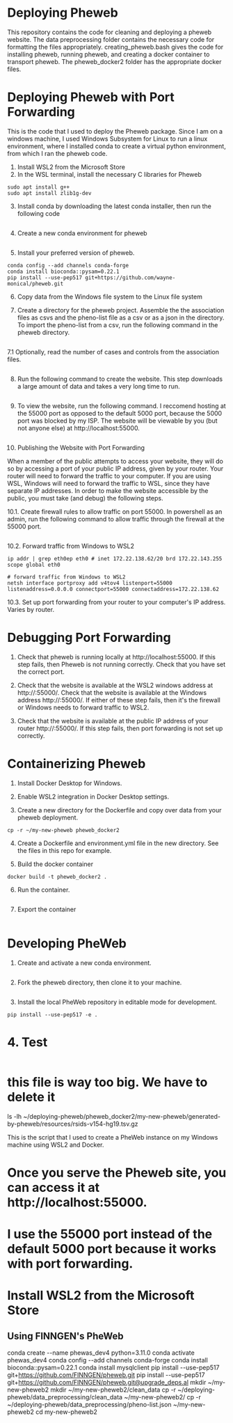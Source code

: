# Deploying Pheweb

This repository contains the code for cleaning and deploying a pheweb website. The data preprocessing folder contains the necessary code for formatting the files appropriately. creating_pheweb.bash gives the code for installing pheweb, running pheweb, and creating a docker container to transport pheweb. The pheweb_docker2 folder has the appropriate docker files. 


# Deploying Pheweb with Port Forwarding

This is the code that I used to deploy the Pheweb package. Since I am on a windows machine, I used Windows Subsystem for Linux to run a linux environment, where I installed conda to create a virtual python environment, from which I ran the pheweb code. 

1. Install WSL2 from the Microsoft Store
2. In the WSL terminal, install the necessary C libraries for Pheweb

```sudo apt update
sudo apt install g++
sudo apt install zlib1g-dev 
```

3. Install conda by downloading the latest conda installer, then run the following code

```bash Miniconda3-latest-Linux-x86_64.sh 
```

4. Create a new conda environment for pheweb

```conda create --name phewas_dev2 python=3.10.0 
```

5. Install your preferred version of pheweb. 

```conda activate phewas_dev2
conda config --add channels conda-forge
conda install bioconda::pysam=0.22.1
pip install --use-pep517 git+https://github.com/wayne-monical/pheweb.git 
```


6. Copy data from the Windows file system to the Linux file system

7. Create a directory for the pheweb project. Assemble the the association files as csvs and the pheno-list file as a csv or as a json in the directory. To import the pheno-list from a csv, run the following command in the pheweb directory.

```pheweb phenolist import-phenolist pheno-list.csv
```


7.1 Optionally, read the number of cases and controls from the association files.

```pheweb phenolist read-info-from-association-files
```

8. Run the following command to create the website. This step downloads a large amount of data and takes a very long time to run. 

```pheweb process
```

9. To view the website, run the following command. I reccomend hosting at the 55000 port as opposed to the default 5000 port, because the 5000 port was blocked by my ISP. The website will be viewable by you (but not anyone else) at http://localhost:55000.

```pheweb serve --host 0.0.0.0 --port 55000
```

10. Publishing the Website with Port Forwarding

When a member of the public attempts to access your website, they will do so by accessing a port of your public IP address, given by your router. Your router will need to forward the traffic to your computer. If you are using WSL, Windows will need to forward the traffic to WSL, since they have separate IP addresses. In order to make the website accessible by the public, you must take (and debug) the following steps. 

10.1. Create firewall rules to allow traffic on port 55000. In powershell as an admin, run the following command to allow traffic through the firewall at the 55000 port. 

```New-NetFirewallRule -DisplayName "Allow PheWeb 55000" -Direction Inbound -LocalPort 55000 -Protocol TCP -Action Allow
```

10.2. Forward traffic from Windows to WSL2

```# get your WSL2 IP address
ip addr | grep eth0ep eth0 # inet 172.22.138.62/20 brd 172.22.143.255 scope global eth0

# forward traffic from Windows to WSL2
netsh interface portproxy add v4tov4 listenport=55000 listenaddress=0.0.0.0 connectport=55000 connectaddress=172.22.138.62
```

10.3. Set up port forwarding from your router to your computer's IP address. Varies by router. 


# Debugging Port Forwarding

1. Check that pheweb is running locally at http://localhost:55000. If this step fails, then Pheweb is not running correctly. Check that you have set the correct port. 

2. Check that the website is available at the WSL2 windows address at http://<WSL2Address>:55000/. Check that the website is available at the Windows address http://<WindowsIPAddress>:55000/. If either of these step fails, then it's the firewall or Windows needs to forward traffic to WSL2.

3. Check that the website is available at the public IP address of your router http://<RouterAddress>:55000/. If this step fails, then port forwarding is not set up correctly.



# Containerizing Pheweb

1. Install Docker Desktop for Windows.

2. Enable WSL2 integration in Docker Desktop settings.

3. Create a new directory for the Dockerfile and copy over data from your pheweb deployment.

```mkdir pheweb_docker2
cp -r ~/my-new-pheweb pheweb_docker2
```

4. Create a Dockerfile and environment.yml file in the new directory. See the files in this repo for example.

5. Build the docker container

```cd pheweb_docker2
docker build -t pheweb_docker2 .
```

6. Run the container. 

```docker run -p 55000:55000 pheweb_docker2
```

7. Export the container
```docker save inspiring_cartwright -o pheweb-docker.tar
```



# Developing PheWeb

1. Create and activate a new conda environment.

```conda activate phewas_dev3
```

2. Fork the pheweb directory, then clone it to your machine. 

```git clone https://github.com/<YourGithubUsername>/pheweb
```


3.  Install the local PheWeb repository in editable mode for development.

```cd pheweb
pip install --use-pep517 -e .
```


# 4. Test

```pytest
```



# this file is way too big. We have to delete it
ls -lh ~/deploying-pheweb/pheweb_docker2/my-new-pheweb/generated-by-pheweb/resources/rsids-v154-hg19.tsv.gz

 This is the script that I used to create a PheWeb instance on my Windows machine using WSL2 and Docker.
# Once you serve the Pheweb site, you can access it at http://localhost:55000.
# I use the 55000 port instead of the default 5000 port because it works with port forwarding. 

# Install WSL2 from the Microsoft Store




## Using FINNGEN's PheWeb
conda create --name phewas_dev4 python=3.11.0
conda activate phewas_dev4
conda config --add channels conda-forge
conda install bioconda::pysam=0.22.1
conda install mysqlclient 
pip install --use-pep517 git+https://github.com/FINNGEN/pheweb.git
pip install --use-pep517 git+https://github.com/FINNGEN/pheweb.git@upgrade_deps.al
mkdir ~/my-new-pheweb2
mkdir ~/my-new-pheweb2/clean_data
cp -r ~/deploying-pheweb/data_preprocessing/clean_data ~/my-new-pheweb2/
cp -r ~/deploying-pheweb/data_preprocessing/pheno-list.json ~/my-new-pheweb2
cd my-new-pheweb2

